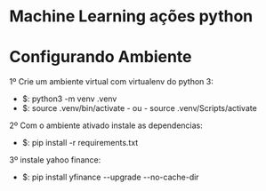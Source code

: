 # Machine Learning ações python

# Configurando Ambiente
1º Crie um ambiente virtual com virtualenv do python 3:
  - $: python3 -m venv .venv
  - $: source .venv/bin/activate  - ou -  source .venv/Scripts/activate

2º Com o ambiente ativado instale as dependencias:
  - $: pip install -r requirements.txt

3º instale yahoo finance:
  - $: pip install yfinance --upgrade --no-cache-dir